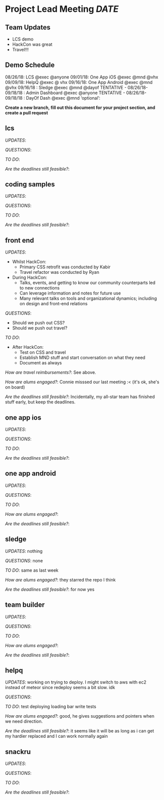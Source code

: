 # Project Lead Meeting *DATE*
## Team Updates

- LCS demo
- HackCon was great
- Travel!!!

## Demo Schedule

08/26/18: LCS @exec @anyone
09/01/18: One App iOS @exec @mnd @vhx
09/09/18: HelpQ @exec @ vhx
09/16/18: One App Android @exec @mnd @vhx
09/16/18 : Sledge @exec @mnd @dayof
TENTATIVE - 08/26/18-09/18/18 : Admin Dashboard @exec @anyone
TENTATIVE - 08/26/18-09/18/18 : DayOf Dash @exec @mnd  ‘optional’: 

**Create a new branch, fill out this document for your project section, and create a pull request**

## lcs

_UPDATES_:

_QUESTIONS_:

_TO DO_:

_Are the deadlines still feasible?_:

## coding samples

_UPDATES_:

_QUESTIONS_:

_TO DO_:

_Are the deadlines still feasible?_:

## front end

_UPDATES_:

- Whilst HackCon:
  - Primary CSS retrofit was conducted by Kabir
  - Travel refactor was conducted by Ryan
- During HackCon:
  - Talks, events, and getting to know our community counterparts led to new connections
  - Can leverage information and notes for future use
  - Many relevant talks on tools and organizational dynamics; including on design and front-end relations

_QUESTIONS_:
- Should we push out CSS?
- Should we push out travel?

_TO DO_:
- After HackCon:
  - Test on CSS and travel
  - Establish MND stuff and start conversation on what they need
  - Document as always

_How are travel reimbursements?_:
See above.

_How are alums engaged?_:
Connie misssed our last meeting :<  (it's ok, she's on board)

_Are the deadlines still feasible?_:
Incidentally, my all-star team has finished stuff early, but keep the deadlines.

## one app ios

_UPDATES_:

_QUESTIONS_:

_TO DO_:

_Are the deadlines still feasible?_:


## one app android

_UPDATES_:

_QUESTIONS_:

_TO DO_:

_How are alums engaged?_:

_Are the deadlines still feasible?_:

## sledge

_UPDATES_: nothing

_QUESTIONS_: none

_TO DO_: same as last week

_How are alums engaged?_: they starred the repo I think

_Are the deadlines still feasible?_: for now yes

## team builder

_UPDATES_:

_QUESTIONS_:

_TO DO_:

_How are alums engaged?_:

_Are the deadlines still feasible?_:

## helpq

_UPDATES_:
working on trying to deploy. I might switch to aws with ec2 instead of meteor since redeploy seems a bit slow. idk

_QUESTIONS_:

_TO DO_:
test deploying
loading bar
write tests

_How are alums engaged?_:
good, he gives suggestions and pointers when we need direction.

_Are the deadlines still feasible?_:
it seems like it will be as long as i can get my hardier replaced and I can work normally again

## snackru

_UPDATES_:

_QUESTIONS_:

_TO DO_:

_Are the deadlines still feasible?_:

